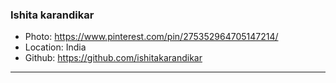 ### Ishita karandikar
- Photo: https://www.pinterest.com/pin/275352964705147214/
- Location: India
- Github: https://github.com/ishitakarandikar
***
